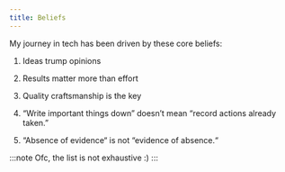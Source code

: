 ```yaml
---
title: Beliefs
---
```


My journey in tech has been driven by these core beliefs:

1. Ideas trump opinions

2. Results matter more than effort

3. Quality craftsmanship is the key

4. “Write important things down” doesn’t mean “record actions already taken.”

5. “Absence of evidence“ is not “evidence of absence.“

:::note
Ofc, the list is not exhaustive :)
:::
